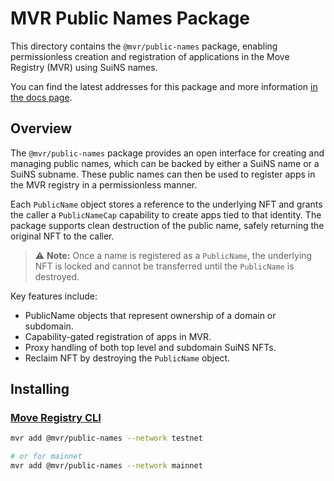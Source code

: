 # MVR Public Names Package

This directory contains the `@mvr/public-names` package, enabling permissionless creation and registration of applications in the Move Registry (MVR) using SuiNS names.

You can find the latest addresses for this package and more information [in the docs page](https://docs.suins.io/move-registry).

## Overview

The `@mvr/public-names` package provides an open interface for creating and managing public names, which can be backed by either a SuiNS name or a SuiNS subname. These public names can then be used to register apps in the MVR registry in a permissionless manner.

Each `PublicName` object stores a reference to the underlying NFT and grants the caller a `PublicNameCap` capability to create apps tied to that identity. The package supports clean destruction of the public name, safely returning the original NFT to the caller.

> ⚠️ **Note:** Once a name is registered as a `PublicName`, the underlying NFT is locked and cannot be transferred until the `PublicName` is destroyed.

Key features include:

-   PublicName objects that represent ownership of a domain or subdomain.
-   Capability-gated registration of apps in MVR.
-   Proxy handling of both top level and subdomain SuiNS NFTs.
-   Reclaim NFT by destroying the `PublicName` object.

## Installing

### [Move Registry CLI](https://docs.mvr.app/move-registry)

```bash
mvr add @mvr/public-names --network testnet

# or for mainnet
mvr add @mvr/public-names --network mainnet
```
